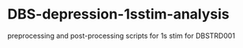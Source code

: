 # DBS-depression-1sstim-analysis
preprocessing and post-processing scripts for 1s stim for DBSTRD001
